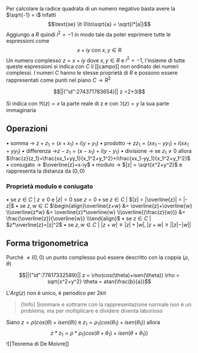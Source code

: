 Per calcolare la radice quadrata di un numero negativo basta avere la $\sqrt{-1} = i$ infatti $$\text{se} \lt 0\to\sqrt{a} = \sqrt{i*|a|}$$
Aggiungo a $R$ quindi $i^2 = -1$ in modo tale da poter esprimere tutte le espressioni come $$x+iy \text{ con } x,y \in R$$
Un numero complesso $z = x+iy$ dove $x,y \in R$ e $i^2=-1$, l'insieme di tutte queste espressioni si indica con $C$ il [[campo]] non ordinato dei numeri complessi. 
I numeri $C$ hanno le stesse proprietà di $R$ e possono essere rappresentati come punti nel piano $C\to R^2$
```math
||{"id":274371783654}||

z =2+3i
```

Si indica con $\Re(z)=x$ la parte reale di z e con $\Im(z)=y$ la sua parte immaginaria 

## Operazioni
• somma -> $z+z_1 = (x+x_1)+i(y+y_1)$
• prodotto -> $zz_1 = (xx_1-yy_1)+i(xx_1+yy_1)$
• differenza ->$z-z_1 = (x-x_1)+i(y-y_1)$
• divisione -> se $z_1\not=0$ allora $\frac{z}{z_1}=\frac{xx_1+yy_1}{x_1^2+y_1^2}+i\frac{xx_1-yy_1}{x_1^2+y_1^2}$
• coniugato -> $\overline{z}=x-iy$
• modulo -> $|z| = \sqrt{x^2+y^2}$ e rappresenta la distanza da $(0,0)$

### Proprietà modulo e coniugato
• se $z\in C$ | $z\ge0$ e $|z| =0$ sse $z=0$
• se $z\in C$ | $|z| = |\overline{z}| = |-z|$ 
• se $z,w\in C$ $\begin{align}\overline{z+w} &= \overline{z}+\overline{w} \\\overline{z*w} &= \overline{z}*\overline{w} \\\overline{(\frac{z}{w})} &= \frac{\overline{z}}{\overline{w}} \\\end{align}$
• se $z\in C$ | $z*\overline{z}=|z|^2$ 
• se $z,w\in C$ | $|z+w| \le |z|+|w|,|z+w| \ge ||z|-|w||$ 


## Forma trigonometrica

Purché $\not=(0,0)$ un punto complesso può essere descritto con la coppia $(\rho,\theta)$
```math
||{"id":77617332589}||

z = \rho(cos(\theta)+isen(\theta))
\rho = sqrt{x^2+y^2}
\theta = atan(\frac{b}{a})
```

L'$Arg(z)$ non è unico, è periodico per $2k\pi$ 

>[!info]
>Sommare e sottrarre con la rappresentazione normale non è un problema, ma per moltiplicare e dividere diventa laborioso

Siano $z = \rho(cos(\theta)+isen(\theta))$ e $z_1 = \rho_1(cos(\theta_1)+isen(\theta_1))$ allora $$
z*z_1 = \rho*\rho_1(cos(\theta+\theta_1) + isen(\theta+\theta_1))
$$
![[Teorema di De Moivre]]

